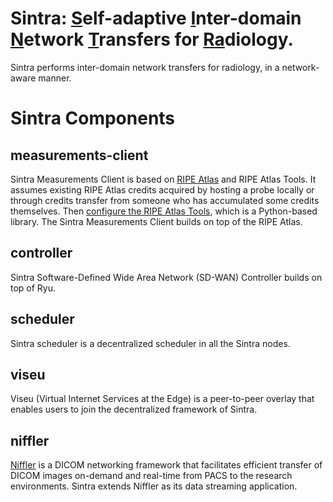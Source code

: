 # Sintra: <ins>S</ins>elf-adaptive <ins>I</ins>nter-domain <ins>N</ins>etwork <ins>T</ins>ransfers for <ins>Ra</ins>diology.

Sintra performs inter-domain network transfers for radiology, in a network-aware manner.


# Sintra Components

## measurements-client

Sintra Measurements Client is based on [RIPE Atlas](https://atlas.ripe.net/) and RIPE Atlas Tools. It assumes existing RIPE Atlas credits acquired by hosting a probe locally or through credits transfer from someone who has accumulated some credits themselves. Then [configure the RIPE Atlas Tools](https://ripe-atlas-tools.readthedocs.io/en/latest/use.html#configuration), which is a Python-based library. The Sintra Measurements Client builds on top of the RIPE Atlas. 

## controller

Sintra Software-Defined Wide Area Network (SD-WAN) Controller builds on top of Ryu.

## scheduler

Sintra scheduler is a decentralized scheduler in all the Sintra nodes.

## viseu

Viseu (Virtual Internet Services at the Edge) is a peer-to-peer overlay that enables users to join the decentralized framework of Sintra.

## niffler

[Niffler](https://github.com/Emory-HITI/Niffler/) is a DICOM networking framework that facilitates efficient transfer of DICOM images on-demand and real-time from PACS to the research environments. Sintra extends Niffler as its data streaming application.
